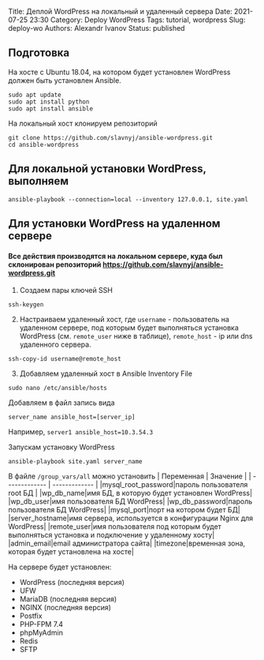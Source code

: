 Title: Деплой WordPress на локальный и удаленный сервера
Date: 2021-07-25 23:30
Category: Deploy WordPress
Tags: tutorial, wordpress
Slug: deploy-wo
Authors: Alexandr Ivanov
Status: published

## Подготовка

На хосте c Ubuntu 18.04, на котором будет установлен WordPress должен быть установлен Ansible.
```
sudo apt update
sudo apt install python
sudo apt install ansible
```
На локальный хост клонируем репозиторий
```
git clone https://github.com/slavnyj/ansible-wordpress.git
cd ansible-wordpress
```
## Для локальной установки WordPress, выполняем
```
ansible-playbook --connection=local --inventory 127.0.0.1, site.yaml
```
## Для установки WordPress на удаленном сервере
#### Все действия производятся на локальном сервере, куда был склонирован репозиторий https://github.com/slavnyj/ansible-wordpress.git

1. Создаем пары ключей SSH
```
ssh-keygen
```
2. Настраиваем удаленный хост, где `username` - пользователь на удаленном сервере, под которым будет выполняться установка WordPress (см. `remote_user` ниже в таблице), `remote_host` - ip или dns удаленного сервера.
```
ssh-copy-id username@remote_host
```
3. Добавляем удаленный хост в Ansible Inventory File 
```
sudo nano /etc/ansible/hosts
```
Добавляем в файл запись вида
```
server_name ansible_host=[server_ip]
```
Например, `server1 ansible_host=10.3.54.3`

Запускам установку WordPress
```
ansible-playbook site.yaml server_name
```


В файле `/group_vars/all` можно установить
| Переменная  | Значение |
| ------------- | ------------- |
|mysql_root_password|пароль пользователя root БД |
|wp_db_name|имя БД, в которую будет установлен WordPress|  
|wp_db_user|имя пользователя БД WordPress|
|wp_db_password|пароль пользователя БД WordPress|
|mysql_port|порт на котором будет БД|
|server_hostname|имя сервера, используется в конфигурации Nginx для WordPress|
|remote_user|имя пользователя под которым будет выполняться установка и подключение у удаленному хосту|
|admin_email|email администратора сайта|
|timezone|временная зона, которая будет установлена на хосте|

На сервере будет установлен:
- WordPress (последняя версия)
- UFW
- MariaDB (последняя версия)
- NGINX (последняя версия)
- Postfix
- PHP-FPM 7.4
- phpMyAdmin
- Redis
- SFTP

